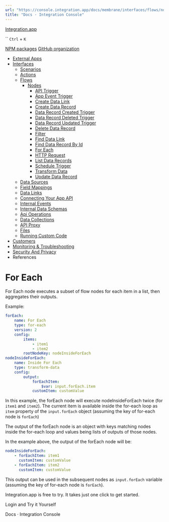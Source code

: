 ```yaml
---
url: "https://console.integration.app/docs/membrane/interfaces/flows/nodes/for-each"
title: "Docs · Integration Console"
---
```


[Integration.app](https://integration.app/)

`` `Ctrl` + `K`

[NPM packages](https://www.npmjs.com/~integration.app) [GitHub organization](https://github.com/integration-app)

- [External Apps](https://console.integration.app/docs/membrane/apps)
- [Interfaces](https://console.integration.app/docs/membrane/interfaces)
  - [Scenarios](https://console.integration.app/docs/membrane/interfaces/scenarios)
  - [Actions](https://console.integration.app/docs/membrane/interfaces/actions)
  - [Flows](https://console.integration.app/docs/membrane/interfaces/flows)
    - [Nodes](https://console.integration.app/docs/membrane/interfaces/flows/nodes)
      - [API Trigger](https://console.integration.app/docs/membrane/interfaces/flows/nodes/api-trigger)
      - [App Event Trigger](https://console.integration.app/docs/membrane/interfaces/flows/nodes/app-event-trigger)
      - [Create Data Link](https://console.integration.app/docs/membrane/interfaces/flows/nodes/create-data-link)
      - [Create Data Record](https://console.integration.app/docs/membrane/interfaces/flows/nodes/create-data-record)
      - [Data Record Created Trigger](https://console.integration.app/docs/membrane/interfaces/flows/nodes/data-record-created-trigger)
      - [Data Record Deleted Trigger](https://console.integration.app/docs/membrane/interfaces/flows/nodes/data-record-deleted-trigger)
      - [Data Record Updated Trigger](https://console.integration.app/docs/membrane/interfaces/flows/nodes/data-record-updated-trigger)
      - [Delete Data Record](https://console.integration.app/docs/membrane/interfaces/flows/nodes/delete-data-record)
      - [Filter](https://console.integration.app/docs/membrane/interfaces/flows/nodes/filter)
      - [Find Data Link](https://console.integration.app/docs/membrane/interfaces/flows/nodes/find-data-link)
      - [Find Data Record By Id](https://console.integration.app/docs/membrane/interfaces/flows/nodes/find-data-record-by-id)
      - [For Each](https://console.integration.app/docs/membrane/interfaces/flows/nodes/for-each)
      - [HTTP Request](https://console.integration.app/docs/membrane/interfaces/flows/nodes/http-request)
      - [List Data Records](https://console.integration.app/docs/membrane/interfaces/flows/nodes/list-data-records)
      - [Schedule Trigger](https://console.integration.app/docs/membrane/interfaces/flows/nodes/schedule-trigger)
      - [Transform Data](https://console.integration.app/docs/membrane/interfaces/flows/nodes/transform-data)
      - [Update Data Record](https://console.integration.app/docs/membrane/interfaces/flows/nodes/update-data-record)
  - [Data Sources](https://console.integration.app/docs/membrane/interfaces/data-sources)
  - [Field Mappings](https://console.integration.app/docs/membrane/interfaces/field-mappings)
  - [Data Links](https://console.integration.app/docs/membrane/interfaces/data-links)
  - [Connecting Your App API](https://console.integration.app/docs/membrane/interfaces/internal-api)
  - [Internal Events](https://console.integration.app/docs/membrane/interfaces/internal-events)
  - [Internal Data Schemas](https://console.integration.app/docs/membrane/interfaces/internal-data-schemas)
  - [Api Operations](https://console.integration.app/docs/membrane/interfaces/api-operations)
  - [Data Collections](https://console.integration.app/docs/membrane/interfaces/data-collections)
  - [API Proxy](https://console.integration.app/docs/membrane/interfaces/api-proxy)
  - [Files](https://console.integration.app/docs/membrane/interfaces/files)
  - [Running Custom Code](https://console.integration.app/docs/membrane/interfaces/custom-code)
- [Customers](https://console.integration.app/docs/membrane/customers)
- [Monitoring & Troubleshooting](https://console.integration.app/docs/membrane/monitoring)
- [Security And Privacy](https://console.integration.app/docs/membrane/security-and-privacy)
- References

# For Each

For Each node executes a subset of flow nodes for each item in a list, then aggregates their outputs.

Example:

```yaml
forEach:
    name: For Each
    type: for-each
    version: 2
    config:
        items:
            - item1
            - item2
        rootNodeKey: nodeInsideForEach
nodeInsideForEach:
    name: Inside For Each
    type: transform-data
    config:
        output:
            forEachItem:
                $var: input.forEach.item
            customItem: customValue
```

In this example, the forEach node will execute nodeInsideForEach twice (for `item1` and `item2`).
The current item is available inside the for-each loop as `item` property of the `input.forEach` object (assuming the key of for-each node is `forEach`)

The output of the forEach node is an object with keys matching nodes inside the for-each loop and values being lists of outputs of those nodes.

In the example above, the output of the forEach node will be:

```yaml
nodeInsideForEach:
    - forEachItem: item1
      customItem: customValue
    - forEachItem: item2
      customItem: customValue
```

This output can be used in the subsequent nodes as `input.forEach` variable (assuming the key of for-each node is `forEach`).

Integration.app is free to try. It takes just one click to get started.

Login and Try it Yourself

Docs · Integration Console